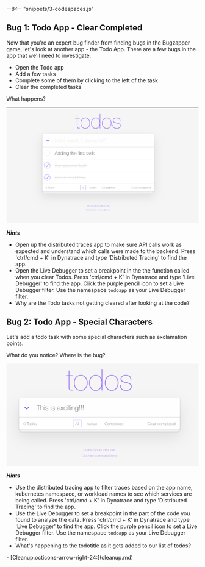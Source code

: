 --8<-- "snippets/3-codespaces.js"

## Bug 1: Todo App - Clear Completed

Now that you're an expert bug finder from finding bugs in the Bugzapper game, let's look at another app - the Todo App. There are a few bugs in the app that we'll need to investigate.

- Open the Todo app
- Add a few tasks
- Complete some of them by clicking to the left of the task
- Clear the completed tasks

What happens?

![Todo App](img/todo_completed.png)

***Hints***

- Open up the distributed traces app to make sure API calls work as expected and understand which calls were made to the backend. Press 'ctrl/cmd + K' in Dynatrace and type 'Distributed Tracing' to find the app.
- Open the Live Debugger to set a breakpoint in the the function called when you clear Todos. Press 'ctrl/cmd + K' in Dynatrace and type 'Live Debugger' to find the app. Click the purple pencil icon to set a Live Debugger filter. Use the namespace `todoapp` as your Live Debugger filter.
- Why are the Todo tasks not getting cleared after looking at the code?


## Bug 2: Todo App - Special Characters

Let's add a todo task with some special characters such as exclamation points.

What do you notice? Where is the bug?

![Todo App](img/todo_app_exclamation.png)

***Hints***

- Use the distributed tracing app to filter traces based on the app name, kubernetes namespace, or workload names to see which services are being called. Press 'ctrl/cmd + K' in Dynatrace and type 'Distributed Tracing' to find the app.
- Use the Live Debugger to set a breakpoint in the part of the code you found to analyze the data. Press 'ctrl/cmd + K' in Dynatrace and type 'Live Debugger' to find the app. Click the purple pencil icon to set a Live Debugger filter. Use the namespace `todoapp` as your Live Debugger filter.
- What's happening to the todotitle as it gets added to our list of todos?

<div class="grid cards" markdown>
- [Cleanup:octicons-arrow-right-24:](cleanup.md)
</div>